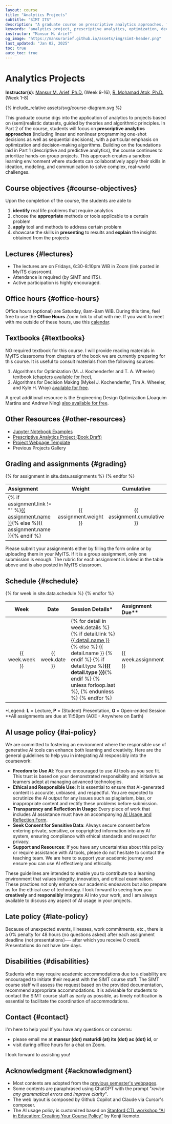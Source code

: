 ```yaml
---
layout: course
title: "Analytics Projects"
subtitle: "SIMT ITS"
description: "A graduate course on prescriptive analytics approaches, focusing on optimization and decision-making algorithms through hands-on group projects."
keywords: "analytics project, prescriptive analytics, optimization, decision-making, SIMT ITS, data science"
instructor: "Mansur M. Arief"
og_image: "https://mansurarief.github.io/assets/img/simt-header.png"
last_updated: "Jan 02, 2025"
toc: true
auto_toc: true
---
```


# Analytics Projects

**Instructor(s)**: [Mansur M. Arief, Ph.D.](https://mansurarief.github.io/) (Week 9-16), [R. Mohamad Atok, Ph.D.](https://www.its.ac.id/statistika/dosen-staff/daftar-dosen/r-mohamad-atok/) (Week 1-8)


<div class="course-diagram">
{% include_relative assets/svg/course-diagram.svg %}
</div>

This graduate course digs into the application of analytics to projects based on (semi)realistic datasets, guided by theories and algorithmic principles. In Part 2 of the course, students will focus on **prescriptive analytics approaches** (including linear and nonlinear programming one-shot decisions as well as sequential decisions), with a particular emphasis on optimization and decision-making algorithms. Building on the foundations laid in Part 1 (descriptive and predictive analytics), the course continues to prioritize hands-on group projects. This approach creates a sandbox learning environment where students can collaboratively apply their skills in ideation, modeling, and communication to solve complex, real-world challenges.

## Course objectives {#course-objectives}

Upon the completion of the course, the students are able to

1. **identify** real life problems that require analytics
2. choose the **appropriate** methods or tools applicable to a certain problem
3. **apply** tool and methods to address certain problem
4. showcase the skills in **presenting** to results and **explain** the insights obtained from the projects

## Lectures {#lectures}
- The lectures are on Fridays, 6:30-8:10pm WIB in Zoom (link posted in MyITS classroom). 
- Attendance is required (by SIMT and ITS).
- Active participation is highly encouraged.

## Office hours {#office-hours}

Office hours (optional) are Saturday, 8am-9am WIB. During this time, feel free to use the **Office Hours** Zoom link to chat with me. If you want to meet with me outside of these hours, use this [calendar](https://mansurarief.github.io/calendar/).

## Textbooks {#textbooks}

NO required textbook for this course. I will provide reading materials in MyITS classrooms from chapters of the book we are currently preparing for this course. It is useful to consult materials from the following sources:

1. Algorithms for Optimization (M. J. Kochenderfer and T. A. Wheeler) textbook ([chapters available for free](https://algorithmsbook.com/optimization/)), 
2. Algorithms for Decision Making (Mykel J. Kochenderfer, Tim A. Wheeler, and Kyle H. Wray) [available for free](https://algorithmsbook.com/#download).

A great additional resource is the Engineering Design Optimization (Joaquim Martins and Andrew Ning) [also available for free](http://websites.umich.edu/~mdolaboratory/pdf/Martins2021.pdf).

## Other Resources {#other-resources}

- [Jupyter Notebook Examples](https://drive.google.com/drive/folders/16iH4A39rBLvV7AHJK97SuMvefr3EGzx0?usp=sharing)
- [Prescriptive Analytics Project (Book Draft)](https://drive.google.com/file/d/1etdEPF0Sk_IZ1FpGHhg0sevBoPK0kMnE/view?usp=drive_link)
- [Project Webpage Template](https://colab.research.google.com/drive/1jC-uPCJsBEE-OUNbxAqs9MYOjy45zyCu?usp=sharing)
- Previous Projects Gallery

## Grading and assignments {#grading}

<table class="table-schedule">
  <thead>
    <tr>
      <th style="text-align: left">Assignment</th>
      <th style="text-align: center">Weight</th>
      <th style="text-align: center">Cumulative</th>
    </tr>
  </thead>
  <tbody>
    {% for assignment in site.data.assignments %}
    <tr>
      <td style="text-align: left">{% if assignment.link != "" %}<a href="{{ assignment.link }}">{{ assignment.name }}</a>{% else %}{{ assignment.name }}{% endif %}</td>
      <td style="text-align: center">{{ assignment.weight }}</td>
      <td style="text-align: center">{{ assignment.cumulative }}</td>
    </tr>
    {% endfor %}
  </tbody>
</table>

Please submit your assignments either by filling the form online or by uploading them in your MyITS. If it is a group assignment, only one submission is enough. The rubric for each assignment is linked in the table above and is also posted in MyITS classroom.

## Schedule {#schedule}

<table class="table-schedule">
  <thead>
    <tr>
      <th style="text-align: center">Week</th>
      <th style="text-align: center">Date</th>
      <th style="text-align: left">Session Details*</th>
      <th style="text-align: left">Assignment Due**</th>
    </tr>
  </thead>
  <tbody>
    {% for week in site.data.schedule %}
    <tr>
      <td style="text-align: center">{{ week.week }}</td>
      <td style="text-align: center">{{ week.date }}</td>
      <td style="text-align: left">
        {% for detail in week.details %}
          {% if detail.link %}
            <a href="{{ detail.link }}">{{ detail.name }}</a>
          {% else %}
            {{ detail.name }}
          {% endif %}
          {% if detail.type %}<strong>({{ detail.type }})</strong>{% endif %}
          {% unless forloop.last %}, {% endunless %}
        {% endfor %}
      </td>
      <td style="text-align: left">{{ week.assignment }}</td>
    </tr>
    {% endfor %}
  </tbody>
</table>

<div class="legend">*Legend: <strong>L</strong> = Lecture, <strong>P</strong> = (Student) Presentation, <strong>O</strong> = Open-ended Session</div>

<div class="legend"><emph>**All assignments are due at 11:59pm (AOE - Anywhere on Earth)</emph></div>

## AI usage policy {#ai-policy}

We are committed to fostering an environment where the responsible use of generative AI tools can enhance both learning and creativity. Here are the general guidelines to help you in integrating AI responsibly into the coursework:

- **Freedom to Use AI**: You are encouraged to use AI tools as you see fit. This trust is based on your demonstrated responsibility and initiative as learners adept at managing advanced technologies.
- **Ethical and Responsible Use**: It is essential to ensure that AI-generated content is accurate, unbiased, and respectful. You are expected to scrutinize the AI output for any issues such as plagiarism, bias, or inappropriate content and rectify these problems before submission.
- **Transparency and Reflection in Usage**: Every piece of work that includes AI assistance must have an accompanying [AI Usage and Reflection Form](https://mansurarief.github.io/ai-usage-and-reflection-form.docx).
- **Seek Consent for Sensitive Data**: Always secure consent before entering private, sensitive, or copyrighted information into any AI system, ensuring compliance with ethical standards and respect for privacy.
- **Support and Resources**: If you have any uncertainties about this policy or require assistance with AI tools, please do not hesitate to contact the teaching team. We are here to support your academic journey and ensure you can use AI effectively and ethically.
  
These guidelines are intended to enable you to contribute to a learning environment that values integrity, innovation, and critical examination. These practices not only enhance our academic endeavors but also prepare us for the ethical use of technology. 
I look forward to seeing how you **creatively** and **responsibly** integrate AI into your work, and I am always available to discuss any aspect of AI usage in your projects.

## Late policy {#late-policy}

Because of unexpected events, illnesses, work commitments, etc., there is a 0% penalty for 48 hours (no questions asked) after each assignment deadline (not presentations)--- after which you receive 0 credit. Presentations do not have late days. 

## Disabilities {#disabilities}

Students who may require academic accommodations due to a disability are encouraged to initiate their request with the SIMT course staff. The SIMT course staff will assess the request based on the provided documentation, recommend appropriate accommodations. It is advisable for students to contact the SIMT course staff as early as possible, as timely notification is essential to facilitate the coordination of accommodations.

## Contact {#contact}

I'm here to help you! If you have any questions or concerns:
- please email me at **mansur (dot) maturidi (at) its (dot) ac (dot) id**, or 
- visit during office hours for a chat on Zoom.

I look forward to assisting you!

## Acknowledgment {#acknowledgment}

- Most contents are adopted from the [previous semester's webpages](/past-courses). 
- Some contents are paraphrased using ChatGPT with the prompt "*revise any grammatical errors and improve clarity*".
- The web layout is composed by Github Copilot and Claude via Cursor's composer.
- The AI usage policy is customized based on [Stanford CTL workshop "AI in Education: Creating Your Course Policy"](https://docs.google.com/presentation/d/1XgN7uLrYvxYrZoKAVrlKL05Ng_uIxl_Y/edit?usp=sharing&ouid=109376912442294374565&rtpof=true&sd=true) by Kenji Ikemoto. 